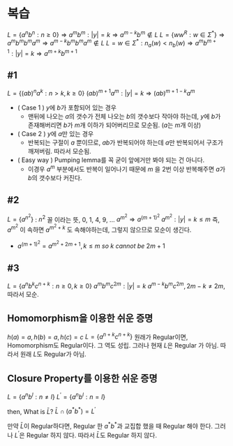 # 복습
$L = \{a^{n}b^{n} : n \geq 0\}\Rightarrow a^{m}b^{m} : |y|=k \Rightarrow a^{m-k}b^{m} \notin L$
$L = \{ww^{R}: w \in \Sigma^{*}\} \Rightarrow a^{m}b^{m}b^{m}a^{m} \Rightarrow a^{m-k}b^{m}b^{m}a^{m} \notin L$ 
$L = {w \in \Sigma^{*} : n_{a}(w)<n_{b}(w)} \Rightarrow a^{m}b^{m+1}: |y| = k \Rightarrow a^{m+k}b^{m+1}$ 

## #1
$L = \{(ab)^{n}a^{k}: n>k, k \geq 0\}$
$(ab)^{m+1}a^{m}: |y|=k \Rightarrow (ab)^{m+1-k}a^{m}$
- ( Case 1 ) $y$에 $b$가 포함되어 있는 경우
	- 맨뒤에 나오는 $a$의 갯수가 전체 나오는 $b$의 갯수보다 작아야 하는데, $y$에 $b$가 존재해버리면 $b$가 $m$개 이하가 되어버리므로 모순됨. ($a$는 $m$개 이상)
- ( Case 2 ) $y$에 $a$만 있는 경우
	- 반복되는 구절이 $a$ 뿐이므로, $ab$가 반복되어야 하는데 $a$만 반복되어서 구조가 깨져버림. 따라서 모순됨.
- ( Easy way ) Pumping lemma를 꼭 굳이 앞에거만 봐야 되는 건 아니다.
	- 이경우 $a^m$ 부분에서도 반복이 일어나기 때문에 $m$ 을 2번 이상 반복해주면 $a$가 $b$의 갯수보다 커진다.

## #2
$L = \{a^{n^{2}}\}$ : $n^{2}$ 꼴 이라는 뜻, 0, 1, 4, 9, ...
$a^{m^{2}} \Rightarrow a^{(m+1)^{2}}$
$a^{m^{2}} : |y| = k \leq m$
즉, $a^{m^{2}}$ 이 속하면 $a^{m^{2}+k}$ 도 속해야하는데, 그렇지 않으므로 모순이 생긴다.
- $a^{(m+1)^{2}} = a^{m^{2}+2m+1}, k \leq m\ so\ k\ cannot\ be\ 2m+1$ 

## #3
$L = \{a^{n}b^{k}c^{n+k}: n \geq 0, k \geq 0\}$
$a^{m}b^{m}c^{2m} : |y| = k$
$a^{m-k}b^{m}c^{2m}, 2m-k \neq 2m,$ 따라서 모순.

## Homomorphism을 이용한 쉬운 증명
$h(a) = a, h(b) = a, h(c) = c$
$L = \{a^{n+k}c^{n+k}\}$
원래가 Regular이면, Homomorphism도 Regular이다. 그 역도 성립.
그러나 현재 $L$은 Regular 가 아님.
따라서 원래 $L$도 Regular가 아님.

## Closure Property를 이용한 쉬운 증명
$L = \{a^{n}b^{l}: n \neq l\}$
$L^{'} = \{a^{n}b^{l}: n=l\}$

then, What is $\bar L$?
$\bar L \cap (a^{*}b^{*}) = L^{'}$

만약 $\bar L$이 Regular하다면, Regular 한 $a^{*}b^{*}$과 교집합 했을 때 Regular 해야 한다.
그러나 $L^{'}$은 Regular 하지 않다.
따라서 $\bar L$도 Regular 하지 않다.


